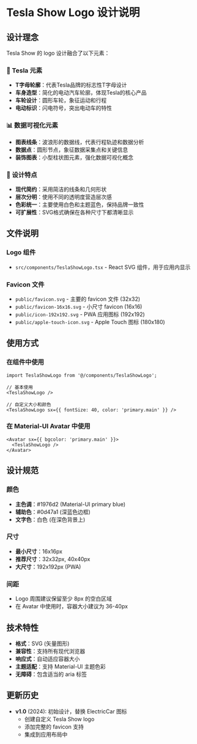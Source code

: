 # Tesla Show Logo 设计说明

## 设计理念

Tesla Show 的 logo 设计融合了以下元素：

### 🚗 Tesla 元素
- **T字母轮廓**：代表Tesla品牌的标志性T字母设计
- **车身造型**：简化的电动汽车轮廓，体现Tesla的核心产品
- **车轮设计**：圆形车轮，象征运动和行程
- **电动标识**：闪电符号，突出电动车的特性

### 📊 数据可视化元素
- **图表线条**：波浪形的数据线，代表行程轨迹和数据分析
- **数据点**：圆形节点，象征数据采集点和关键信息
- **装饰图表**：小型柱状图元素，强化数据可视化概念

### 🎨 设计特点
- **现代简约**：采用简洁的线条和几何形状
- **层次分明**：使用不同的透明度营造层次感
- **色彩统一**：主要使用白色和主题蓝色，保持品牌一致性
- **可扩展性**：SVG格式确保在各种尺寸下都清晰显示

## 文件说明

### Logo 组件
- `src/components/TeslaShowLogo.tsx` - React SVG 组件，用于应用内显示

### Favicon 文件
- `public/favicon.svg` - 主要的 favicon 文件 (32x32)
- `public/favicon-16x16.svg` - 小尺寸 favicon (16x16)
- `public/icon-192x192.svg` - PWA 应用图标 (192x192)
- `public/apple-touch-icon.svg` - Apple Touch 图标 (180x180)

## 使用方式

### 在组件中使用
```tsx
import TeslaShowLogo from '@/components/TeslaShowLogo';

// 基本使用
<TeslaShowLogo />

// 自定义大小和颜色
<TeslaShowLogo sx={{ fontSize: 40, color: 'primary.main' }} />
```

### 在 Material-UI Avatar 中使用
```tsx
<Avatar sx={{ bgcolor: 'primary.main' }}>
  <TeslaShowLogo />
</Avatar>
```

## 设计规范

### 颜色
- **主色调**：#1976d2 (Material-UI primary blue)
- **辅助色**：#0d47a1 (深蓝色边框)
- **文字色**：白色 (在深色背景上)

### 尺寸
- **最小尺寸**：16x16px
- **推荐尺寸**：32x32px, 40x40px
- **大尺寸**：192x192px (PWA)

### 间距
- Logo 周围建议保留至少 8px 的空白区域
- 在 Avatar 中使用时，容器大小建议为 36-40px

## 技术特性

- **格式**：SVG (矢量图形)
- **兼容性**：支持所有现代浏览器
- **响应式**：自动适应容器大小
- **主题适配**：支持 Material-UI 主题色彩
- **无障碍**：包含适当的 aria 标签

## 更新历史

- **v1.0** (2024): 初始设计，替换 ElectricCar 图标
  - 创建自定义 Tesla Show logo
  - 添加完整的 favicon 支持
  - 集成到应用布局中